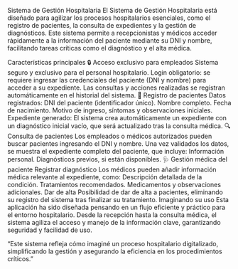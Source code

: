 Sistema de Gestión Hospitalaria
El Sistema de Gestión Hospitalaria está diseñado para agilizar los procesos hospitalarios esenciales, como el registro de pacientes, la consulta de expedientes y la gestión de diagnósticos. Este sistema permite a recepcionistas y médicos acceder rápidamente a la información del paciente mediante su DNI y nombre, facilitando tareas críticas como el diagnóstico y el alta médica.

Características principales
🔒 Acceso exclusivo para empleados
Sistema seguro y exclusivo para el personal hospitalario.
Login obligatorio: se requiere ingresar las credenciales del paciente (DNI y nombre) para acceder a su expediente.
Las consultas y acciones realizadas se registran automáticamente en el historial del sistema.
📝 Registro de pacientes
Datos registrados:
DNI del paciente (identificador único).
Nombre completo.
Fecha de nacimiento.
Motivo de ingreso, síntomas y observaciones iniciales.
Expediente generado:
El sistema crea automáticamente un expediente con un diagnóstico inicial vacío, que será actualizado tras la consulta médica.
🔍 Consulta de pacientes
Los empleados o médicos autorizados pueden buscar pacientes ingresando el DNI y nombre.
Una vez validados los datos, se muestra el expediente completo del paciente, que incluye:
Información personal.
Diagnósticos previos, si están disponibles.
🩺 Gestión médica del paciente
Registrar diagnóstico
Los médicos pueden añadir información médica relevante al expediente, como:
Descripción detallada de la condición.
Tratamientos recomendados.
Medicamentos y observaciones adicionales.
Dar de alta
Posibilidad de dar de alta a pacientes, eliminando su registro del sistema tras finalizar su tratamiento.
Imaginando su uso
Esta aplicación ha sido diseñada pensando en un flujo eficiente y práctico para el entorno hospitalario. Desde la recepción hasta la consulta médica, el sistema agiliza el acceso y manejo de la información clave, garantizando seguridad y facilidad de uso.

“Este sistema refleja cómo imaginé un proceso hospitalario digitalizado, simplificando la gestión y asegurando la eficiencia en los procedimientos críticos.”
